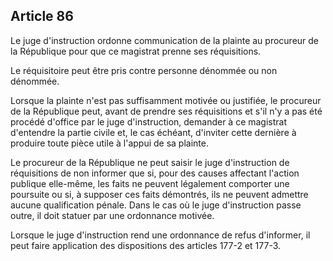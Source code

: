 Article 86
----
Le juge d'instruction ordonne communication de la plainte au procureur de la
République pour que ce magistrat prenne ses réquisitions.

Le réquisitoire peut être pris contre personne dénommée ou non dénommée.

Lorsque la plainte n'est pas suffisamment motivée ou justifiée, le procureur de
la République peut, avant de prendre ses réquisitions et s'il n'y a pas été
procédé d'office par le juge d'instruction, demander à ce magistrat d'entendre
la partie civile et, le cas échéant, d'inviter cette dernière à produire toute
pièce utile à l'appui de sa plainte.

Le procureur de la République ne peut saisir le juge d'instruction de
réquisitions de non informer que si, pour des causes affectant l'action publique
elle-même, les faits ne peuvent légalement comporter une poursuite ou si, à
supposer ces faits démontrés, ils ne peuvent admettre aucune qualification
pénale. Dans le cas où le juge d'instruction passe outre, il doit statuer par
une ordonnance motivée.

Lorsque le juge d'instruction rend une ordonnance de refus d'informer, il peut
faire application des dispositions des articles 177-2 et 177-3.
